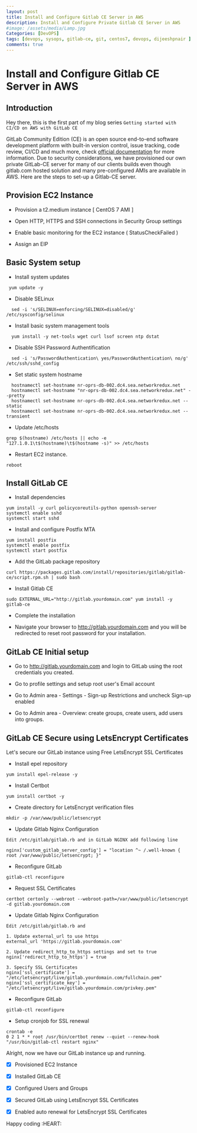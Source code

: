 ```yaml
---
layout: post
title: Install and Configure Gitlab CE Server in AWS
description: Install and Configure Private Gitlab CE Server in AWS
#image: /assets/media/Lamp.jpg
Categories: [DevOPS]
tags: [devops, sysops, gitlab-ce, git, centos7, devops, dijeeshpnair ]
comments: true
---
```


Install and Configure Gitlab CE Server in AWS
===================

Introduction
-------------
Hey there, this is the first part of my blog series `Getting started with CI/CD on AWS with GitLab CE`

GitLab Community Edition (CE) is an open source end-to-end software development platform with built-in version control, issue tracking, code review, CI/CD and much more, check [official documentation](https://gitlab.com/gitlab-org/gitlab-ce) for more information.  Due to security considerations, we have provisioned our own private GitLab-CE server for many of our clients builds even though gitlab.com hosted solution and many pre-configured AMIs are available in AWS. Here are the steps to set-up a Gitlab-CE server.

Provision EC2 Instance
-------------------

- Provision a t2.medium instance [ CentOS 7 AMI ]

- Open HTTP, HTTPS and SSH connections in Security Group settings

- Enable basic monitoring for the EC2 instance ( StatusCheckFailed )
-  Assign an EIP

  Basic System setup
-------------------

- Install system updates

 ```
  yum update -y
 ```

- Disable SELinux
```
  sed -i 's/SELINUX=enforcing/SELINUX=disabled/g' /etc/sysconfig/selinux
```

- Install basic system management tools

```
  yum install -y net-tools wget curl lsof screen ntp dstat
```

- Disable SSH Password Authentification

```
  sed -i 's/PasswordAuthentication\ yes/PasswordAuthentication\ no/g' /etc/ssh/sshd_config
```

- Set static system hostname

```
  hostnamectl set-hostname nr-oprs-db-002.dc4.sea.networkredux.net
  hostnamectl set-hostname "nr-oprs-db-002.dc4.sea.networkredux.net" --pretty
  hostnamectl set-hostname nr-oprs-db-002.dc4.sea.networkredux.net --static
  hostnamectl set-hostname nr-oprs-db-002.dc4.sea.networkredux.net --transient
```

- Update /etc/hosts
```
grep $(hostname) /etc/hosts || echo -e "127.1.0.1\t$(hostname)\t$(hostname -s)" >> /etc/hosts
```

- Restart EC2 instance.

```
reboot
```

  Install GitLab CE
-------------------

- Install dependencies

```
yum install -y curl policycoreutils-python openssh-server
systemctl enable sshd
systemctl start sshd
```
- Install and configure Postfix MTA
```
yum install postfix
systemctl enable postfix
systemctl start postfix
```
- Add the GitLab package repository

```
curl https://packages.gitlab.com/install/repositories/gitlab/gitlab-ce/script.rpm.sh | sudo bash
```
-  Install Gitlab CE

```
sudo EXTERNAL_URL="http://gitlab.yourdomain.com" yum install -y gitlab-ce
```

- Complete the installation

- Navigate your browser to http://gitlab.yourdomain.com and you will be redirected to reset root password for your installation.


GitLab CE Initial setup
-------------------
- Go to http://gitlab.yourdomain.com and login to GitLab using the root credentials you created.

- Go to profile settings and setup root user's Email account

- Go to Admin area -  Settings - Sign-up Restrictions and uncheck Sign-up enabled

- Go to Admin area - Overview: create groups, create users, add users into groups.



GitLab CE Secure using LetsEncrypt Certificates
-------------------
Let's secure our GitLab instance using Free LetsEncrypt SSL Certificates

- Install epel repository
```
yum install epel-release -y
```
- Install Certbot
```
yum install certbot -y
```
- Create directory for LetsEncrypt verification files
```
mkdir -p /var/www/public/letsencrypt
```
- Update Gitlab Nginx Configuration
```
Edit /etc/gitlab/gitlab.rb and in GitLab NGINX add following line

nginx['custom_gitlab_server_config'] = "location ^~ /.well-known { root /var/www/public/letsencrypt; }"
```
- Reconfigure GitLab

```
gitlab-ctl reconfigure
```
- Request SSL Certificates
```
certbot certonly --webroot --webroot-path=/var/www/public/letsencrypt -d gitlab.yourdomain.com
```
- Update Gitlab Nginx Configuration
```
Edit /etc/gitlab/gitlab.rb and

1. Update external_url to use https
external_url 'https://gitlab.yourdomain.com'

2. Update redirect_http_to_https settings and set to true
nginx['redirect_http_to_https'] = true

3. Specify SSL Certificates
nginx['ssl_certificate'] = "/etc/letsencrypt/live/gitlab.yourdomain.com/fullchain.pem"
nginx['ssl_certificate_key'] = "/etc/letsencrypt/live/gitlab.yourdomain.com/privkey.pem"

```
- Reconfigure GitLab
```
gitlab-ctl reconfigure
```
- Setup cronjob for SSL renewal
```
crontab -e
0 2 1 * * root /usr/bin/certbot renew --quiet --renew-hook "/usr/bin/gitlab-ctl restart nginx"
```

Alright, now we have our GitLab instance up and running.

- [x] Provisioned EC2 Instance
- [x] Installed GitLab CE
- [x] Configured Users and Groups
- [x] Secured GitLab using LetsEncrypt SSL Certificates
- [x] Enabled auto renewal for LetsEncrypt SSL Certificates



Happy coding :HEART:
